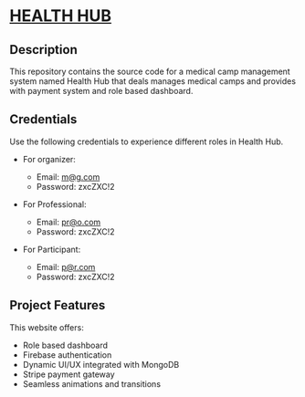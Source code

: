 # [HEALTH HUB](https://m-h-maruf-health-hub.surge.sh/)

## Description

This repository contains the source code for a medical camp management system named Health Hub that deals manages medical camps and provides with payment system and role based dashboard.

## Credentials

Use the following credentials to experience different roles in Health Hub.

- For organizer:
    - Email: m@g.com
    - Password: zxcZXC!2

- For Professional:
    - Email: pr@o.com
    - Password: zxcZXC!2

- For Participant:
    - Email: p@r.com
    - Password: zxcZXC!2

## Project Features

This website offers:

- Role based dashboard
- Firebase authentication
- Dynamic UI/UX integrated with MongoDB
- Stripe payment gateway
- Seamless animations and transitions


